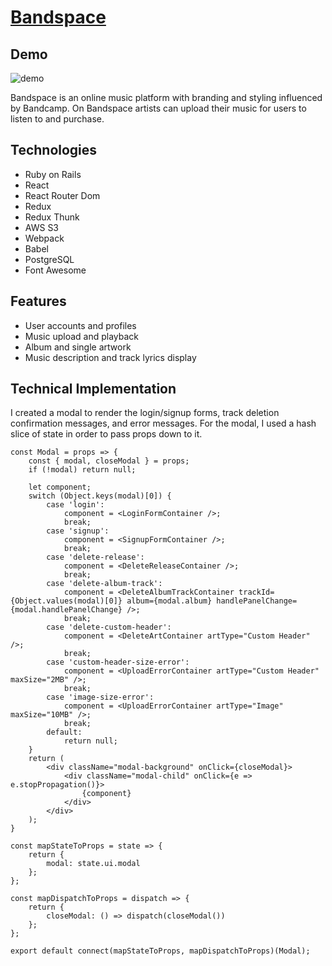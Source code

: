 # [Bandspace](https://bandspace-app.herokuapp.com/#/)

## Demo
![demo](demo.gif) 

Bandspace is an online music platform with branding and styling influenced by Bandcamp. On Bandspace artists can upload their music for users to listen to and purchase.

## Technologies
* Ruby on Rails
* React
* React Router Dom
* Redux
* Redux Thunk
* AWS S3
* Webpack
* Babel
* PostgreSQL
* Font Awesome

## Features
* User accounts and profiles
* Music upload and playback
* Album and single artwork
* Music description and track lyrics display


## Technical Implementation
I created a modal to render the login/signup forms, track deletion confirmation messages, and error messages. For the modal, I used a hash slice of state in order to pass props down to it.

```
const Modal = props => {
    const { modal, closeModal } = props;
    if (!modal) return null;

    let component;
    switch (Object.keys(modal)[0]) {
        case 'login':
            component = <LoginFormContainer />;
            break;
        case 'signup':
            component = <SignupFormContainer />;
            break;
        case 'delete-release':
            component = <DeleteReleaseContainer />;
            break;
        case 'delete-album-track':
            component = <DeleteAlbumTrackContainer trackId={Object.values(modal)[0]} album={modal.album} handlePanelChange={modal.handlePanelChange} />;
            break;
        case 'delete-custom-header':
            component = <DeleteArtContainer artType="Custom Header" />;
            break;
        case 'custom-header-size-error':
            component = <UploadErrorContainer artType="Custom Header" maxSize="2MB" />;
            break;
        case 'image-size-error':
            component = <UploadErrorContainer artType="Image" maxSize="10MB" />;
            break;
        default:
            return null;
    }
    return (
        <div className="modal-background" onClick={closeModal}>
            <div className="modal-child" onClick={e => e.stopPropagation()}>
                {component}
            </div>
        </div>
    );
}

const mapStateToProps = state => {
    return {
        modal: state.ui.modal
    };
};

const mapDispatchToProps = dispatch => {
    return {
        closeModal: () => dispatch(closeModal())
    };
};

export default connect(mapStateToProps, mapDispatchToProps)(Modal);
```
